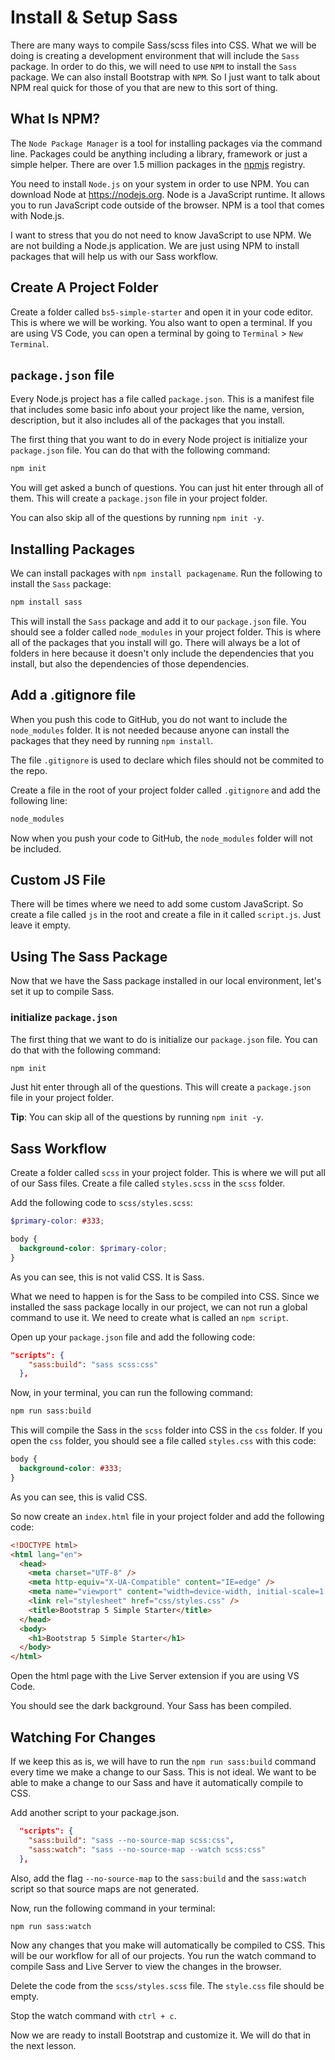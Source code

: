 # Install & Setup Sass

There are many ways to compile Sass/scss files into CSS. What we will be doing is creating a development environment that will include the `Sass` package. In order to do this, we will need to use `NPM` to install the `Sass` package. We can also install Bootstrap with `NPM`. So I just want to talk about NPM real quick for those of you that are new to this sort of thing.

## What Is NPM?

The `Node Package Manager` is a tool for installing packages via the command line. Packages could be anything including a library, framework or just a simple helper. There are over 1.5 million packages in the [npmjs](https://www.npmjs.com/) registry.

You need to install `Node.js` on your system in order to use NPM. You can download Node at https://nodejs.org. Node is a JavaScript runtime. It allows you to run JavaScript code outside of the browser. NPM is a tool that comes with Node.js.

I want to stress that you do not need to know JavaScript to use NPM. We are not building a Node.js application. We are just using NPM to install packages that will help us with our Sass workflow.

## Create A Project Folder

Create a folder called `bs5-simple-starter` and open it in your code editor. This is where we will be working. You also want to open a terminal. If you are using VS Code, you can open a terminal by going to `Terminal` > `New Terminal`.

## `package.json` file

Every Node.js project has a file called `package.json`. This is a manifest file that includes some basic info about your project like the name, version, description, but it also includes all of the packages that you install.

The first thing that you want to do in every Node project is initialize your `package.json` file. You can do that with the following command:

```bash
npm init
```

You will get asked a bunch of questions. You can just hit enter through all of them. This will create a `package.json` file in your project folder.

You can also skip all of the questions by running `npm init -y`.

## Installing Packages

We can install packages with `npm install packagename`. Run the following to install the `Sass` package:

```bash
npm install sass
```

This will install the `Sass` package and add it to our `package.json` file. You should see a folder called `node_modules` in your project folder. This is where all of the packages that you install will go. There will always be a lot of folders in here because it doesn't only include the dependencies that you install, but also the dependencies of those dependencies.

## Add a .gitignore file

When you push this code to GitHub, you do not want to include the `node_modules` folder. It is not needed because anyone can install the packages that they need by running `npm install`.

The file `.gitignore` is used to declare which files should not be commited to the repo.

Create a file in the root of your project folder called `.gitignore` and add the following line:

```bash
node_modules
```

Now when you push your code to GitHub, the `node_modules` folder will not be included.

## Custom JS File

There will be times where we need to add some custom JavaScript. So create a file called `js` in the root and create a file in it called `script.js`. Just leave it empty.


## Using The Sass Package

Now that we have the Sass package installed in our local environment, let's set it up to compile Sass.

### initialize `package.json`

The first thing that we want to do is initialize our `package.json` file. You can do that with the following command:

```bash
npm init
```

Just hit enter through all of the questions. This will create a `package.json` file in your project folder.

**Tip**: You can skip all of the questions by running `npm init -y`.

## Sass Workflow

Create a folder called `scss` in your project folder. This is where we will put all of our Sass files. Create a file called `styles.scss` in the `scss` folder.

Add the following code to `scss/styles.scss`:

```scss
$primary-color: #333;

body {
  background-color: $primary-color;
}
```

As you can see, this is not valid CSS. It is Sass.

What we need to happen is for the Sass to be compiled into CSS. Since we installed the sass package locally in our project, we can not run a global command to use it. We need to create what is called an `npm script`.

Open up your `package.json` file and add the following code:

```json
"scripts": {
    "sass:build": "sass scss:css"
  },
```

Now, in your terminal, you can run the following command:

```bash
npm run sass:build
```

This will compile the Sass in the `scss` folder into CSS in the `css` folder. If you open the `css` folder, you should see a file called `styles.css` with this code:

```css
body {
  background-color: #333;
}
```

As you can see, this is valid CSS.

So now create an `index.html` file in your project folder and add the following code:

```html
<!DOCTYPE html>
<html lang="en">
  <head>
    <meta charset="UTF-8" />
    <meta http-equiv="X-UA-Compatible" content="IE=edge" />
    <meta name="viewport" content="width=device-width, initial-scale=1.0" />
    <link rel="stylesheet" href="css/styles.css" />
    <title>Bootstrap 5 Simple Starter</title>
  </head>
  <body>
    <h1>Bootstrap 5 Simple Starter</h1>
  </body>
</html>
```

Open the html page with the Live Server extension if you are using VS Code.

You should see the dark background. Your Sass has been compiled.

## Watching For Changes

If we keep this as is, we will have to run the `npm run sass:build` command every time we make a change to our Sass. This is not ideal. We want to be able to make a change to our Sass and have it automatically compile to CSS.

Add another script to your package.json.

```json
  "scripts": {
    "sass:build": "sass --no-source-map scss:css",
    "sass:watch": "sass --no-source-map --watch scss:css"
  },
```

Also, add the flag `--no-source-map` to the `sass:build` and the `sass:watch` script so that source maps are not generated.

Now, run the following command in your terminal:

```bash
npm run sass:watch
```

Now any changes that you make will automatically be compiled to CSS. This will be our workflow for all of our projects. You run the watch command to compile Sass and Live Server to view the changes in the browser.

Delete the code from the `scss/styles.scss` file. The `style.css` file should be empty.

Stop the watch command with `ctrl + c`.

Now we are ready to install Bootstrap and customize it. We will do that in the next lesson.
